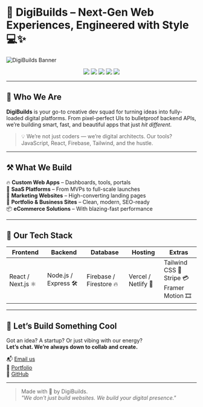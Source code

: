 # 🚀 DigiBuilds – Next-Gen Web Experiences, Engineered with Style 💻✨

![DigiBuilds Banner](https://media4.giphy.com/media/v1.Y2lkPTc5MGI3NjExZXlidDBtZW11aHZmeXp1bnRmazgwYjF5MmpremtpdjU0enFmNnJ2bSZlcD12MV9pbnRlcm5hbF9naWZfYnlfaWQmY3Q9Zw/L1R1tvI9svkIWwpVYr/giphy.gif) 

<p align="center">
  <img src="https://img.shields.io/badge/Tech-React-blue?style=for-the-badge&logo=react" />
  <img src="https://img.shields.io/badge/Backend-Node.js-brightgreen?style=for-the-badge&logo=node.js" />
  <img src="https://img.shields.io/badge/DB-Firebase-yellow?style=for-the-badge&logo=firebase" />
  <img src="https://img.shields.io/badge/Deploy-Vercel-black?style=for-the-badge&logo=vercel" />
  <img src="https://img.shields.io/badge/Tech-Next-black?style=for-the-badge&logo=next" />
</p>

---

## 🧠 Who We Are

**DigiBuilds** is your go-to creative dev squad for turning ideas into fully-loaded digital platforms. From pixel-perfect UIs to bulletproof backend APIs, we’re building smart, fast, and beautiful apps that just *hit different*.

> 💡 We’re not just coders — we’re digital architects. Our tools? JavaScript, React, Firebase, Tailwind, and the hustle.

---

## ⚒️ What We Build

🔥 **Custom Web Apps** – Dashboards, tools, portals  
📱 **SaaS Platforms** – From MVPs to full-scale launches  
🎯 **Marketing Websites** – High-converting landing pages  
💼 **Portfolio & Business Sites** – Clean, modern, SEO-ready  
📦 **eCommerce Solutions** – With blazing-fast performance

---

## 🧩 Our Tech Stack

| Frontend | Backend | Database | Hosting | Extras |
|---------|---------|----------|---------|--------|
| React / Next.js ⚛️ | Node.js / Express 🛠️ | Firebase / Firestore 🔥 | Vercel / Netlify 🚀 | Tailwind CSS 🎨<br>Stripe 💳<br>Framer Motion 🎞️ |

---



## 🤝 Let’s Build Something Cool

Got an idea? A startup? Or just vibing with our energy?  
**Let’s chat. We’re always down to collab and create.**

📬 [Email us](mailto:digibuilds@gmail.com)  
🔗 [Portfolio](https://digibuilds.netlify.app)  
🐙 [GitHub](https://github.com/DigiBuilds)  

---

> Made with 💖 by DigiBuilds.  
> _"We don't just build websites. We build your digital presence."_  

